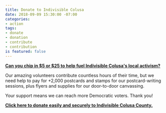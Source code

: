 ```yaml
---
title: Donate to Indivisible Colusa
date: 2018-09-09 15:30:00 -07:00
categories:
- action
tags:
- donate
- donation
- contribute
- contribution
is featured: false
---
```


[**Can you chip in $5 or $25 to help fuel Indivisible Colusa's local activism?**](https://secure.actblue.com/donate/indivisiblecol413728470) 

Our amazing volunteers contribute countless hours of their time, but we need help to pay for +2,000 postcards and stamps for our postcard-writing sessions, plus flyers and supplies for our door-to-door canvassing.

Your support means we can reach more Democratic voters. Thank you!

[**Click here to donate easily and securely to Indivisible Colusa County.**](https://secure.actblue.com/donate/indivisiblecol413728470)